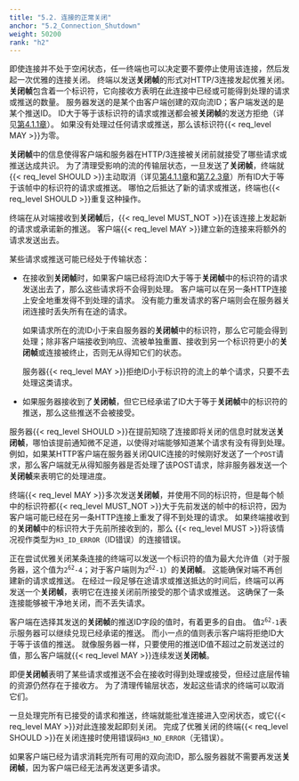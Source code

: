 ```yaml
---
title: "5.2. 连接的正常关闭"
anchor: "5.2_Connection_Shutdown"
weight: 50200
rank: "h2"
---
```


即使连接并不处于空闲状态，任一终端也可以决定要不要停止使用该连接，然后发起一次优雅的连接关闭。
终端以发送**关闭帧**的形式对HTTP/3连接发起优雅关闭。
**关闭帧**包含着一个标识符，它向接收方表明在此连接中已经或可能得到处理的请求或推送的数量。
服务器发送的是某个由客户端创建的双向流ID；客户端发送的是某个推送ID。
ID大于等于该标识符的请求或推送都会被**关闭帧**的发送方拒绝（详见[第4.1.1章]()）。
如果没有处理过任何请求或推送，那么该标识符{{< req_level MAY >}}为零。

**关闭帧**中的信息使得客户端和服务器在HTTP/3连接被关闭前就接受了哪些请求或推送达成共识。
为了清理受影响的流的传输层状态，一旦发送了**关闭帧**，终端就{{< req_level SHOULD >}}主动取消（详见[第4.1.1章]()和[第7.2.3章]()）所有ID大于等于该帧中的标识符的请求或推送。
哪怕之后抵达了新的请求或推送，终端也{{< req_level SHOULD >}}重复这种操作。

终端在从对端接收到**关闭帧**后，{{< req_level MUST_NOT >}}在该连接上发起新的请求或承诺新的推送。
客户端{{< req_level MAY >}}建立新的连接来将额外的请求发送出去。

某些请求或推送可能已经处于传输状态：

* 在接收到**关闭帧**时，如果客户端已经将流ID大于等于**关闭帧**中的标识符的请求发送出去了，那么这些请求将不会得到处理。
客户端可以在另一条HTTP连接上安全地重发得不到处理的请求。
没有能力重发请求的客户端则会在服务器关闭连接时丢失所有在途的请求。

  如果请求所在的流ID小于来自服务器的**关闭帧**中的标识符，那么它可能会得到处理；除非客户端接收到响应、流被单独重置、接收到另一个标识符更小的**关闭帧**或连接被终止，否则无从得知它们的状态。

  服务器{{< req_level MAY >}}拒绝ID小于标识符的流上的单个请求，只要不去处理这类请求。

* 如果服务器接收到了**关闭帧**，但它已经承诺了ID大于等于**关闭帧**中的标识符的推送，那么这些推送不会被接受。

服务器{{< req_level SHOULD >}}在提前知晓了连接即将关闭的信息时就发送**关闭帧**，哪怕该提前通知微不足道，以使得对端能够知道某个请求有没有得到处理。
例如，如果某HTTP客户端在服务器关闭QUIC连接的时候刚好发送了一个`POST`请求，那么客户端就无从得知服务器是否处理了该POST请求，除非服务器发送一个**关闭帧**来表明它的处理进度。

终端{{< req_level MAY >}}多次发送**关闭帧**，并使用不同的标识符，但是每个帧中的标识符都{{< req_level MUST_NOT >}}大于先前发送的帧中的标识符，因为客户端可能已经在另一条HTTP连接上重发了得不到处理的请求。
如果终端接收到的**关闭帧**中的标识符大于先前所接收到的，那么 {{< req_level MUST >}}将该情况视作类型为`H3_ID_ERROR`（ID错误）的连接错误。

正在尝试优雅关闭某条连接的终端可以发送一个标识符的值为最大允许值（对于服务器，这个值为<code>2<sup>62</sup>-4</code>；对于客户端则为<code>2<sup>62</sup>-1</code>）的**关闭帧**。
这能确保对端不再创建新的请求或推送。
在经过一段足够在途请求或推送抵达的时间后，终端可以再发送一个**关闭帧**，表明它在连接关闭前所接受的那个请求或推送。
这确保了一条连接能够被干净地关闭，而不丢失请求。

客户端在选择其发送的**关闭帧**的推送ID字段的值时，有着更多的自由。
值<code>2<sup>62</sup>-1</code>表示服务器可以继续兑现已经承诺的推送。
而小一点的值则表示客户端将拒绝ID大于等于该值的推送。
就像服务器一样，只要使用的推送ID值不超过之前发送过的值，那么客户端就{{< req_level MAY >}}连续发送**关闭帧**。

即便**关闭帧**表明了某些请求或推送不会在接收时得到处理或接受，但经过底层传输的资源仍然存在于接收方。
为了清理传输层状态，发起这些请求的终端可以取消它们。

一旦处理完所有已接受的请求和推送，终端就能批准连接进入空闲状态，或它{{< req_level MAY >}}对此连接发起即刻关闭。
完成了优雅关闭的终端{{< req_level SHOULD >}}在关闭连接时使用错误码`H3_NO_ERROR`（无错误）。

如果客户端已经为请求消耗完所有可用的双向流ID，那么服务器就不需要再发送**关闭帧**，因为客户端已经无法再发送更多请求。
